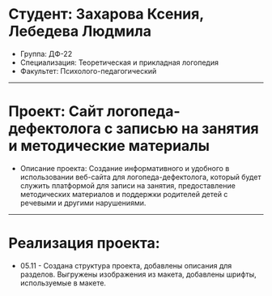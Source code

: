 # Студент: Захарова Ксения, Лебедева Людмила
- Группа: ДФ-22
- Специализация: Теоретическая и прикладная логопедия
- Факультет: Психолого-педагогический
---
# Проект: Сайт логопеда-дефектолога с записью на занятия и методические материалы
- Описание проекта: Создание информативного и удобного в использовании веб-сайта для логопеда-дефектолога, который будет служить платформой для записи на занятия, предоставление методических материалов и поддержки родителей детей с речевыми и другими нарушениями.
---
# Реализация проекта:
- 05.11 - Создана структура проекта, добавлены описания для разделов. Выгружены изображения из макета, добавлены шрифты, используемые в макете.